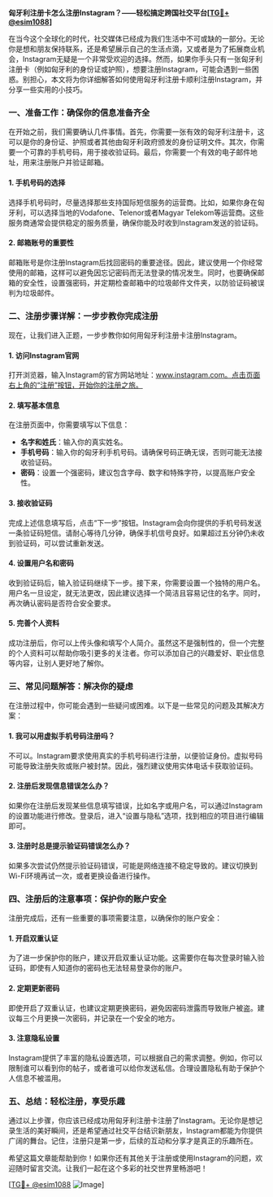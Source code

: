**匈牙利注册卡怎么注册Instagram？——轻松搞定跨国社交平台[[TG💪+ @esim1088](https://t.me/s/esim1088)]**

在当今这个全球化的时代，社交媒体已经成为我们生活中不可或缺的一部分。无论你是想和朋友保持联系，还是希望展示自己的生活点滴，又或者是为了拓展商业机会，Instagram无疑是一个非常受欢迎的选择。然而，如果你手头只有一张匈牙利注册卡（例如匈牙利的身份证或护照），想要注册Instagram，可能会遇到一些困惑。别担心，本文将为你详细解答如何使用匈牙利注册卡顺利注册Instagram，并分享一些实用的小技巧。

### **一、准备工作：确保你的信息准备齐全**

在开始之前，我们需要确认几件事情。首先，你需要一张有效的匈牙利注册卡，这可以是你的身份证、护照或者其他由匈牙利政府颁发的身份证明文件。其次，你需要一个可靠的手机号码，用于接收验证码。最后，你需要一个有效的电子邮件地址，用来注册账户并验证邮箱。

#### **1. 手机号码的选择**
选择手机号码时，尽量选择那些支持国际短信服务的运营商。比如，如果你身在匈牙利，可以选择当地的Vodafone、Telenor或者Magyar Telekom等运营商。这些服务商通常会提供稳定的服务质量，确保你能及时收到Instagram发送的验证码。

#### **2. 邮箱账号的重要性**
邮箱账号是你注册Instagram后找回密码的重要途径。因此，建议使用一个你经常使用的邮箱，这样可以避免因忘记密码而无法登录的情况发生。同时，也要确保邮箱的安全性，设置强密码，并定期检查邮箱中的垃圾邮件文件夹，以防验证码被误判为垃圾邮件。

### **二、注册步骤详解：一步步教你完成注册**

现在，让我们进入正题，一步步教你如何用匈牙利注册卡注册Instagram。

#### **1. 访问Instagram官网**
打开浏览器，输入Instagram的官方网站地址：www.instagram.com。点击页面右上角的“注册”按钮，开始你的注册之旅。

#### **2. 填写基本信息**
在注册页面中，你需要填写以下信息：
- **名字和姓氏**：输入你的真实姓名。
- **手机号码**：输入你的匈牙利手机号码。请确保号码正确无误，否则可能无法接收验证码。
- **密码**：设置一个强密码，建议包含字母、数字和特殊字符，以提高账户安全性。

#### **3. 接收验证码**
完成上述信息填写后，点击“下一步”按钮。Instagram会向你提供的手机号码发送一条验证码短信。请耐心等待几分钟，确保手机信号良好。如果超过五分钟仍未收到验证码，可以尝试重新发送。

#### **4. 设置用户名和密码**
收到验证码后，输入验证码继续下一步。接下来，你需要设置一个独特的用户名。用户名一旦设定，就无法更改，因此建议选择一个简洁且容易记住的名字。同时，再次确认密码是否符合安全要求。

#### **5. 完善个人资料**
成功注册后，你可以上传头像和填写个人简介。虽然这不是强制性的，但一个完整的个人资料可以帮助你吸引更多的关注者。你可以添加自己的兴趣爱好、职业信息等内容，让别人更好地了解你。

### **三、常见问题解答：解决你的疑虑**

在注册过程中，你可能会遇到一些疑问或困难。以下是一些常见的问题及其解决方案：

#### **1. 我可以用虚拟手机号码注册吗？**
不可以。Instagram要求使用真实的手机号码进行注册，以便验证身份。虚拟号码可能导致注册失败或账户被封禁。因此，强烈建议使用实体电话卡获取验证码。

#### **2. 注册后发现信息错误怎么办？**
如果你在注册后发现某些信息填写错误，比如名字或用户名，可以通过Instagram的设置功能进行修改。登录后，进入“设置与隐私”选项，找到相应的项目进行编辑即可。

#### **3. 注册时总是提示验证码错误怎么办？**
如果多次尝试仍然提示验证码错误，可能是网络连接不稳定导致的。建议切换到Wi-Fi环境再试一次，或者更换设备进行操作。

### **四、注册后的注意事项：保护你的账户安全**

注册完成后，还有一些重要的事项需要注意，以确保你的账户安全：

#### **1. 开启双重认证**
为了进一步保护你的账户，建议开启双重认证功能。这需要你在每次登录时输入验证码，即使有人知道你的密码也无法轻易登录你的账户。

#### **2. 定期更新密码**
即使开启了双重认证，也建议定期更换密码，避免因密码泄露而导致账户被盗。建议每三个月更换一次密码，并记录在一个安全的地方。

#### **3. 注意隐私设置**
Instagram提供了丰富的隐私设置选项，可以根据自己的需求调整。例如，你可以限制谁可以看到你的帖子，或者谁可以给你发送私信。合理设置隐私有助于保护个人信息不被滥用。

### **五、总结：轻松注册，享受乐趣**

通过以上步骤，你应该已经成功用匈牙利注册卡注册了Instagram。无论你是想记录生活的美好瞬间，还是希望通过社交平台结识新朋友，Instagram都能为你提供广阔的舞台。记住，注册只是第一步，后续的互动和分享才是真正的乐趣所在。

希望这篇文章能帮助到你！如果你还有其他关于注册或使用Instagram的问题，欢迎随时留言交流。让我们一起在这个多彩的社交世界里畅游吧！

[[TG💪+ @esim1088](https://t.me/s/esim1088) ![Image](https://i.postimg.cc/4NQfJmqS/Snipaste-2025-05-13-00-14-12.png)]